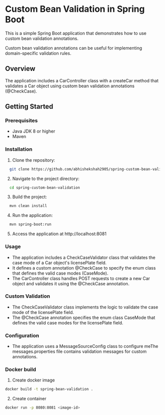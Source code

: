 # Custom Bean Validation in Spring Boot

This is a simple Spring Boot application that demonstrates how to use custom bean validation annotations.

Custom bean validation annotations can be useful for implementing domain-specific validation rules.

## Overview
The application includes a CarController class with a createCar method that validates a Car object using custom bean validation annotations (@CheckCase).

## Getting Started

### Prerequisites
- Java JDK 8 or higher
- Maven
### Installation
1. Clone the repository:
```bash
  git clone https://github.com/abhishekshah2905/spring-custom-bean-validation.git
```
2. Navigate to the project directory:
```bash
  cd spring-custom-bean-validation
```
3. Build the project:
```bash
  mvn clean install
```
4. Run the application:
```bash
  mvn spring-boot:run
```
5. Access the application at http://localhost:8081

### Usage
- The application includes a CheckCaseValidator class that validates the case mode of a Car object's licensePlate field.
- It defines a custom annotation @CheckCase to specify the enum class that defines the valid case modes (CaseMode).
- The CarController class handles POST requests to create a new Car object and validates it using the @CheckCase annotation.

### Custom Validation
- The CheckCaseValidator class implements the logic to validate the case mode of the licensePlate field.
- The @CheckCase annotation specifies the enum class CaseMode that defines the valid case modes for the licensePlate field.

### Configuration
- The application uses a MessageSourceConfig class to configure meThe messages.properties file contains validation messages for custom annotations.

### Docker build

1. Create docker image
```bash
docker build -t spring-bean-validation .
```

2. Create container

```bash
docker run -p 8080:8081 <image-id>
```
